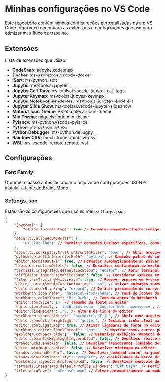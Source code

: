 # Minhas configurações no VS Code

Este repositório contém minhas configurações personalizadas para o VS Code. Aqui você encontrará as extensões e configurações que uso para otimizar meu fluxo de trabalho.

## Extensões

Lista de extensões que utilizo:

- **CodeSnap**: adpyke.codesnap
- **Docker**: ms-azuretools.vscode-docker
- **iSort**: ms-python.isort
- **Jupyter**: ms-toolsai.jupyter
- **Jupyter Cell Tags**: ms-toolsai.vscode-jupyter-cell-tags
- **Jupyter Keymap**: ms-toolsai.jupyter-keymap
- **Jupyter Notebook Renderers**: ms-toolsai.jupyter-renderers
- **Jupyter Slide Show**: ms-toolsai.vscode-jupyter-slideshow
- **Material Icon Theme**: PKief.material-icon-theme
- **Min Theme**: miguelsolorio.min-theme
- **Pylance**: ms-python.vscode-pylance
- **Python**: ms-python.python
- **Python Debugger**: ms-python.debugpy
- **Rainbow CSV**: mechatroner.rainbow-csv
- **WSL**: ms-vscode-remote.remote-wsl

## Configurações

### Font Family

O primeiro passo antes de copiar o arquivo de configurações JSON é instalar a fonte [JetBrains Mono](https://www.jetbrains.com/lp/mono/)

### Settings.json

Estas são as configurações que uso no meu `settings.json`:

```json
{
    "[python]": {
        "editor.formatOnType": true // Formatar enquanto digita código Python
    },
    "security.allowedUNCHosts": [
        "wsl.localhost" // Permitir conexões UNCHost específicas, como para WSL
    ],
    "security.workspace.trust.untrustedFiles": "open", // Abrir arquivos não confiáveis
    "python.defaultInterpreterPath": "python", // Caminho padrão do interpretador Python
    "editor.formatOnSave": true, // Formatar automaticamente ao salvar
    "explorer.confirmDelete": false, // Desativar confirmação ao excluir arquivos
    "terminal.integrated.defaultLocation": "editor", // Abrir terminal integrado na área do editor
    "diffEditor.ignoreTrimWhitespace": false, // Considerar espaços em branco ao comparar diferenças
    "files.trimTrailingWhitespace": true, // Remover espaços em branco no final das linhas ao salvar
    "editor.cursorSmoothCaretAnimation": "on", // Ativar animação suave do cursor
    "editor.cursorBlinking": "expand", // Definir piscamento do cursor como expandido
    "workbench.iconTheme": "material-icon-theme", // Tema de ícones do Workbench
    "workbench.colorTheme": "Min Dark", // Tema de cores do Workbench
    "editor.fontSize": 14, // Tamanho da fonte do editor
    "editor.fontFamily": "JetBrains Mono, 'Courier New', monospace", // Família de fontes do editor
    "editor.lineHeight": 1.8, // Altura da linha do editor
    "workbench.startupEditor": "newUntitledFile", // Abrir novo arquivo em branco ao iniciar
    "editor.renderLineHighlight": "gutter", // Destacar linha atual na margem esquerda
    "editor.fontLigatures": true, // Ativar ligaduras de fonte no editor
    "workbench.editor.labelFormat": "short", // Mostrar nomes curtos para abas de editores
    "explorer.compactFolders": false, // Desativar exibição compacta de pastas
    "editor.semanticHighlighting.enabled": false, // Desativar realce semântico no editor
    "breadcrumbs.enabled": false, // Desativar breadcrumbs (caminho de navegação)
    "editor.minimap.enabled": false, // Desativar minimapa no editor
    "window.commandCenter": false, // Desativar command center na janela do VS Code
    "window.menuBarVisibility": "compact", // Visibilidade da barra de menu
    "workbench.layoutControl.enabled": false, // Desativar controle de layout do workbench
    "terminal.integrated.defaultProfile.windows": "Git Bash", // Perfil padrão do terminal integrado
    "files.autoSave": "onFocusChange" // Salvar automaticamente ao mudar de foco
}
